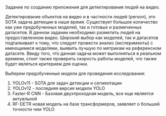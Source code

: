 Задание по созданию приложения для детектирования людей на видео.

Детектирование объектов на видео и в частности людей (person), это SOTA задача детекции в наше время. Существует большое количество как уже предобученных моделей, так и готовых и размеченных датасетов. 
В данном задании необходимо разметить людей на предоставленном видео. Широкий выбор как моделей, так и датасетов подталкивает к тому, что следует провести анализ (эксперименты) с имеющимися моделями,
выявить лучшую по метрикам на референсном датасете. Ввиду того, что данная задача может выполняться в реальном времени, стоит также проверить скорость работы моделей, что также будет являться критерием для оценки.

Выберем предобученные модели для проведения исследования:

1) YOLOv11 - SOTA для задач детекции и сегментации
2) YOLOv12 - последняя версия модели YOLO
3) Faster-R CNN - Базовая двухпроходная модель, все еще является актуальной
4) RF-DETR новая модель на базе трансформеров, заявляет о большей точности чем YOLO
